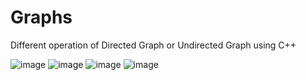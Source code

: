 # Graphs
Different operation of Directed Graph or Undirected Graph using C++

![image](https://user-images.githubusercontent.com/124486498/228294424-cce0800f-41a2-4ba5-b97d-6f78f2a53dd8.png)
![image](https://user-images.githubusercontent.com/124486498/228294629-78bd8c06-e974-44b8-9392-a09b57102087.png)
![image](https://user-images.githubusercontent.com/124486498/228294773-be2e74f5-7295-48e0-8bc3-bc210f073ee9.png)
![image](https://user-images.githubusercontent.com/124486498/228294982-a0cb1394-d258-4255-9ea3-add5ae8ce762.png)

